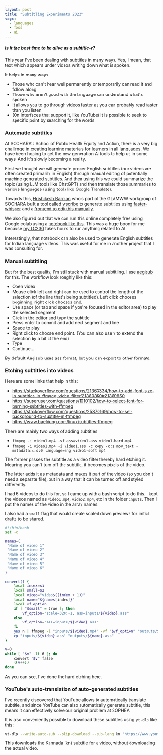 ```yaml
---
layout: post
title: "Subtitling Experiments 2023"
tags:
  - languages
  - foss
  - ai
---
```


##### Is it the best time to be alive as a subtitle-r? #####

This year I've been dealing with subtitles in many ways. Yes, I mean, that text which appears under videos writing down what is spoken.

It helps in many ways:
- Those who can't hear well permanently or temporarily can read it and follow along
- Those who aren't good with the language can understand what's spoken
- It allows you to go through videos faster as you can probably read faster than you listen
- (On interfaces that support it, like YouTube) It is possible to seek to specific point by searching for the words

### Automatic subtitles

At SOCHARA's School of Public Health Equity and Action, there is a very big challenge in creating learning materials for learners in all languages. We have been hoping to get the new generation AI tools to help us in some ways. And it's slowly becoming a reality.

First we thought we will generate proper English subtitles (our videos are often created primarily in English) through manual editing of potentially machine generated subtitles. And then using this we could summarize the topic (using LLM tools like ChatGPT) and then translate those summaries to various languages (using tools like Google Translate). 

Towards this, [Hrishikesh Barman](https://github.com/geekodour) who's part of the GLAMWW workgroup of SOCHARA built a tool called [wscribe](https://github.com/geekodour/wscribe) to generate subtitles using [faster-whisper](https://github.com/SYSTRAN/faster-whisper) and a [frontend to edit this manually](https://wscribe-editor.geekodour.org/).

We also figured out that we can run this online completely free using Google colab using a [notebook like this](https://colab.research.google.com/github/lewangdev/whisper-youtube/blob/main/faster_whisper_youtube.ipynb). This was a huge boon for me because [my LC230](../liberated-computer/) takes hours to run anything related to AI.

Interestingly, that notebook can also be used to generate English subtitles for Indian language videos. This was useful for me in another project that I was consulting for.

### Manual subtitling

But for the best quality, I'm still stuck with manual subtitling. I use [aegisub](https://aegisub.org/) for this. The workflow look roughly like this:

* Open video
* Mouse click left and right can be used to control the length of the selection (of the line that's being subtitled). Left click chooses beginning, right click chooses end.
* Use space (or tab and space if you're focused in the editor area) to play the selected segment
* Click in the editor and type the subtitle
* Press enter to commit and add next segment and line
* Space to play
* Right click to choose end point. (You can also use v to extend the selection by a bit at the end)
* Type
* Continue...

By default Aegisub uses ass format, but you can export to other formats.

### Etching subtitles into videos

Here are some links that help in this:

* https://stackoverflow.com/questions/21363334/how-to-add-font-size-in-subtitles-in-ffmpeg-video-filter/21369850#21369850
* https://superuser.com/questions/1010102/how-to-select-font-for-burning-subtitles-with-ffmpeg
* https://stackoverflow.com/questions/25870169/how-to-set-background-to-subtitle-in-ffmpeg
* https://www.baeldung.com/linux/subtitles-ffmpeg

There are mainly two ways of adding subtitles:

* `ffmpeg -i video1.mp4 -vf ass=video1.ass video1-hard.mp4`
* `ffmpeg -i video1.mp4 -i video1.ass -c copy -c:s mov_text -metadata:s:s:0 language=eng video1-soft.mp4`


The former passes the subtitle as a video filter thereby hard etching it. Meaning you can't turn off the subtitle, it becomes pixels of the video.

The latter adds it as metadata and makes it part of the video (so you don't need a separate file), but in a way that it can be turned off and styled differently.


I had 6 videos to do this for, so I came up with a bash script to do this. I kept the videos named as `video1.mp4`, `video2.mp4`, etc in the folder `inputs`. Then I put the names of the video in the array names.

I also had a `small` flag that would create scaled down previews for initial drafts to be shared.

```bash
#!/bin/bash
set -x

names=(
 "Name of video 1"
 "Name of video 2"
 "Name of video 3"
 "Name of video 4"
 "Name of video 5"
 "Name of video 6"
)

convert() {
    local index=$1
    local small=$2
    local video="video$((index + 1))"
    local name="${names[index]}"
    local vf_option
    if [ "$small" = true ]; then
        vf_option="scale=320:-1, ass=inputs/${video}.ass"
    else
        vf_option="ass=inputs/${video}.ass"
    fi
    yes n | ffmpeg -i "inputs/${video}.mp4" -vf "$vf_option" "outputs/${name}.mp4"
    cp "inputs/${video}.ass" "outputs/${name}.ass"
}

v=0
while [ "$v" -lt 6 ]; do
    convert "$v" false
    ((v++))
done
```

As you can see, I've done the hard etching here.


### YouTube's auto-translation of auto-generated subtitles

I've recently discovered that YouTube allows to automatically translate subtitle, and since YouTube can also automatically generate subtitle, this means it can effectively solve our original problem at SOPHEA.

It is also conveniently possible to download these subtitles using `yt-dlp` like this:

```bash
yt-dlp --write-auto-sub --skip-download --sub-lang kn "https://www.youtube.com/watch?v=XXXXXXXX"
```

This downloads the Kannada (kn) subtitle for a video, without downloading the actual video.